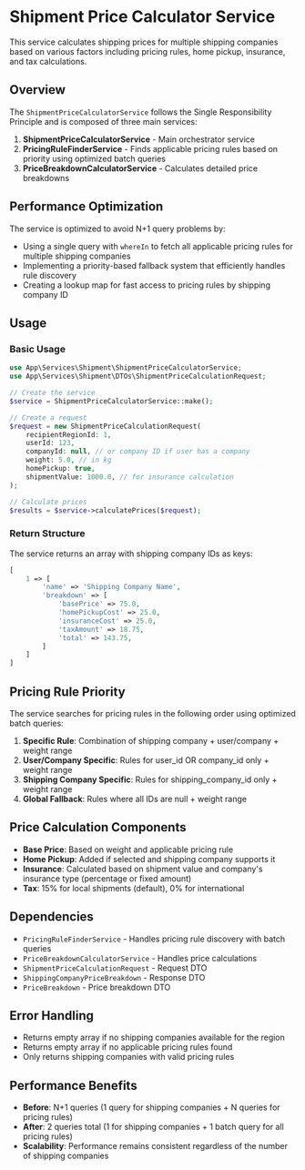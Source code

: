 # Shipment Price Calculator Service

This service calculates shipping prices for multiple shipping companies based on various factors including pricing rules, home pickup, insurance, and tax calculations.

## Overview

The `ShipmentPriceCalculatorService` follows the Single Responsibility Principle and is composed of three main services:

1. **ShipmentPriceCalculatorService** - Main orchestrator service
2. **PricingRuleFinderService** - Finds applicable pricing rules based on priority using optimized batch queries
3. **PriceBreakdownCalculatorService** - Calculates detailed price breakdowns

## Performance Optimization

The service is optimized to avoid N+1 query problems by:
- Using a single query with `whereIn` to fetch all applicable pricing rules for multiple shipping companies
- Implementing a priority-based fallback system that efficiently handles rule discovery
- Creating a lookup map for fast access to pricing rules by shipping company ID

## Usage

### Basic Usage

```php
use App\Services\Shipment\ShipmentPriceCalculatorService;
use App\Services\Shipment\DTOs\ShipmentPriceCalculationRequest;

// Create the service
$service = ShipmentPriceCalculatorService::make();

// Create a request
$request = new ShipmentPriceCalculationRequest(
    recipientRegionId: 1,
    userId: 123,
    companyId: null, // or company ID if user has a company
    weight: 5.0, // in kg
    homePickup: true,
    shipmentValue: 1000.0, // for insurance calculation
);

// Calculate prices
$results = $service->calculatePrices($request);
```

### Return Structure

The service returns an array with shipping company IDs as keys:

```php
[
    1 => [
        'name' => 'Shipping Company Name',
        'breakdown' => [
            'basePrice' => 75.0,
            'homePickupCost' => 25.0,
            'insuranceCost' => 25.0,
            'taxAmount' => 18.75,
            'total' => 143.75,
        ]
    ]
]
```

## Pricing Rule Priority

The service searches for pricing rules in the following order using optimized batch queries:

1. **Specific Rule**: Combination of shipping company + user/company + weight range
2. **User/Company Specific**: Rules for user_id OR company_id only + weight range
3. **Shipping Company Specific**: Rules for shipping_company_id only + weight range
4. **Global Fallback**: Rules where all IDs are null + weight range

## Price Calculation Components

- **Base Price**: Based on weight and applicable pricing rule
- **Home Pickup**: Added if selected and shipping company supports it
- **Insurance**: Calculated based on shipment value and company's insurance type (percentage or fixed amount)
- **Tax**: 15% for local shipments (default), 0% for international

## Dependencies

- `PricingRuleFinderService` - Handles pricing rule discovery with batch queries
- `PriceBreakdownCalculatorService` - Handles price calculations
- `ShipmentPriceCalculationRequest` - Request DTO
- `ShippingCompanyPriceBreakdown` - Response DTO
- `PriceBreakdown` - Price breakdown DTO

## Error Handling

- Returns empty array if no shipping companies available for the region
- Returns empty array if no applicable pricing rules found
- Only returns shipping companies with valid pricing rules

## Performance Benefits

- **Before**: N+1 queries (1 query for shipping companies + N queries for pricing rules)
- **After**: 2 queries total (1 for shipping companies + 1 batch query for all pricing rules)
- **Scalability**: Performance remains consistent regardless of the number of shipping companies
